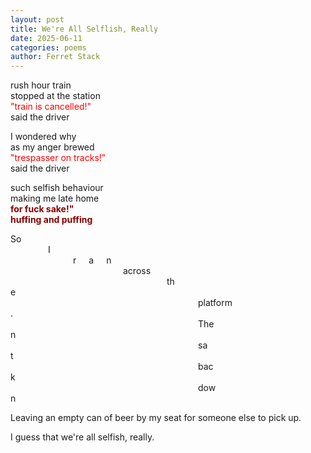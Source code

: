 ```yaml
---
layout: post
title: We're All Selflish, Really
date: 2025-06-11
categories: poems
author: Ferret Stack
---
```

rush hour train<br>
stopped at the station<br>
<span style="color:red;">"train is cancelled!"</span><br>
said the driver<br>

<p>I wondered why<br>
as my anger brewed<br>
<span style="color:red;">"trespasser on tracks!"</span><br>
said the driver</p>

<p> such selfish behaviour<br>
making me late home<br>
<span style="color:darkred; font-weight:bold;">for fuck sake!"<br>
huffing and puffing</p>

<p>So<br>
<span style="margin:60px;">I</span><br>
<span style="margin:100px; letter-spacing:20;">ran</span><br>
<span style="margin:180px;">across</span><br>
<span style="margin:250px;">the</span><br>
<span style="margin:300px;">platform.</span><br>
<span style="margin:300px;">Then</span><br>
<span style="margin:300px;">sat</span><br>
<span style="margin:300px;">back</span><br>
<span style="margin:300px;">down</span><br></p>

<p>Leaving an empty can of beer by my seat for someone else to pick up.

I guess that we're all selfish, really.</p>
